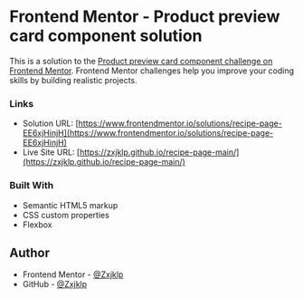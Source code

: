 # Frontend Mentor - Product preview card component solution

This is a solution to the [Product preview card component challenge on Frontend Mentor](https://www.frontendmentor.io/challenges/product-preview-card-component-GO7UmttRfa). Frontend Mentor challenges help you improve your coding skills by building realistic projects. 


### Links

- Solution URL: [https://www.frontendmentor.io/solutions/recipe-page-EE6xjHinjH](https://www.frontendmentor.io/solutions/recipe-page-EE6xjHinjH)
- Live Site URL: [https://zxjklp.github.io/recipe-page-main/](https://zxjklp.github.io/recipe-page-main/)

### Built With

- Semantic HTML5 markup
- CSS custom properties
- Flexbox

## Author

- Frontend Mentor - [@Zxjklp](https://www.frontendmentor.io/profile/Zxjklp)
- GitHub - [@Zxjklp](https://github.com/Zxjklp)